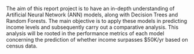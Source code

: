 The aim of this report project is to have an in-depth understanding of Artificial Neural Network (ANN) models, along with Decision Trees and Random Forests. The main objective is to apply these models in predicting income levels and subsequently carry out a comparative analysis. This analysis will be rooted in the performance metrics of each model concerning the prediction of whether income surpasses $50K/yr based on census data.
